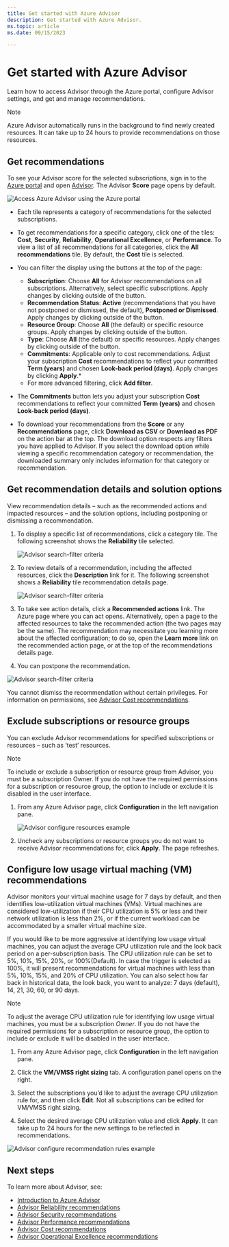 ```yaml
---
title: Get started with Azure Advisor
description: Get started with Azure Advisor.
ms.topic: article
ms.date: 09/15/2023

---
```


# Get started with Azure Advisor

Learn how to access Advisor through the Azure portal, configure Advisor settings, and get and manage recommendations.

> [!NOTE]
> Azure Advisor automatically runs in the background to find newly created resources. It can take up to 24 hours to provide recommendations on those resources.

## Get recommendations

To see your Advisor score for the selected subscriptions, sign in to the [Azure portal](https://portal.azure.com) and open [Advisor](https://aka.ms/azureadvisordashboard). The Advisor **Score** page opens by default. 

   ![Access Azure Advisor using the Azure portal](./media/advisor-get-started/advisor-score-page3.png) 

* Each tile represents a category of recommendations for the selected subscriptions.  

* To get recommendations for a specific category, click one of the tiles: **Cost**, **Security**, **Reliability**, **Operational Excellence**, or **Performance**. To view a list of all recommendations for all categories, click the **All recommendations** tile. By default, the **Cost** tile is selected.

* You can filter the display using the buttons at the top of the page:
   * **Subscription**: Choose **All** for Advisor recommendations on all subscriptions. Alternatively, select specific subscriptions. Apply changes by clicking outside of the button.
   * **Recommendation Status**: **Active** (recommendations that you have not postponed or dismissed, the default), **Postponed or Dismissed**. Apply changes by clicking outside of the button.
   * **Resource Group**: Choose **All** (the default) or specific resource groups. Apply changes by clicking outside of the button.
   * **Type**: Choose **All** (the default) or specific resources. Apply changes by clicking outside of the button.
   * **Commitments**: Applicable only to cost recommendations. Adjust your subscription **Cost** recommendations to reflect your committed **Term (years)** and chosen **Look-back period (days)**. Apply changes by clicking **Apply**.*
   * For more advanced filtering, click **Add filter**.

* The **Commitments** button lets you adjust your subscription **Cost** recommendations to reflect your committed **Term (years)** and chosen **Look-back period (days)**.

* To download your recommendations from the **Score** or any **Recommendations** page, click **Download as CSV** or **Download as PDF** on the action bar at the top. The download option respects any filters you have applied to Advisor.  If you select the download option while viewing a specific recommendation category or recommendation, the downloaded summary only includes information for that category or recommendation.

## Get recommendation details and solution options

View recommendation details – such as the recommended actions and impacted resources – and the solution options, including postponing or dismissing a recommendation.

1. To display a specific list of recommendations, click a category tile. The following screenshot shows the **Reliability** tile selected.

    ![Advisor search-filter criteria](./media/advisor-get-started/advisor-score-page3-detail.png)

1. To review details of a recommendation, including the affected resources, click the **Description** link for it. The following screenshot shows a **Reliability** tile recommendation details page.

   ![Advisor search-filter criteria](./media/advisor-get-started/advisor-score-reliability-recommendation-page2.png)
   
1. To take see action details, click a **Recommended actions** link. The Azure page where you can act opens. Alternatively, open a page to the affected resources to take the recommended action (the two pages may be the same). The recommendation may necessitate you learning more about the affected configuration; to do so, open the **Learn more** link on the recommended action page, or at the top of the recommendations details page.

1.   You can postpone the recommendation.

   ![Advisor search-filter criteria](./media/advisor-get-started/advisor-recommendation-postpone2.png)

   You cannot dismiss the recommendation without certain privileges. For information on permissions, see [Advisor Cost recommendations](permissions.md).

## Exclude subscriptions or resource groups

You can exclude Advisor recommendations for specified subscriptions or resources – such as ‘test’ resources. 

> [!NOTE]
> To include or exclude a subscription or resource group from Advisor, you must be a subscription Owner.  If you do not have the required permissions for a subscription or resource group, the option to include or exclude it is disabled in the user interface.

1. From any Azure Advisor page, click **Configuration** in the left navigation pane.

    ![Advisor configure resources example](./media/advisor-get-started/advisor-configure-resources-no-wsp.png)

1. Uncheck any subscriptions or resource groups you do not want to receive Advisor recommendations for, click **Apply**. The page refreshes.

## Configure low usage virtual maching (VM) recommendations

Advisor monitors your virtual machine usage for 7 days by default, and then identifies low-utilization virtual machines (VMs).
Virtual machines are considered low-utilization if their CPU utilization is 5% or less and their network utilization is less than 2%, or if the current workload can be accommodated by a smaller virtual machine size.

If you would like to be more aggressive at identifying low usage virtual machines, you can adjust the average CPU utilization rule and the look back period on a per-subscription basis.
The CPU utilization rule can be set to 5%, 10%, 15%, 20%, or 100%(Default). In case the trigger is selected as 100%, it will present recommendations for virtual machines with less than 5%, 10%, 15%, and 20% of CPU utilization. You can also select how far back in historical data, the look back, you want to analyze: 7 days (default), 14, 21, 30, 60, or 90 days.

> [!NOTE]
> To adjust the average CPU utilization rule for identifying low usage virtual machines, you must be a subscription *Owner*.  If you do not have the required permissions for a subscription or resource group, the option to include or exclude it will be disabled in the user interface.

1. From any Azure Advisor page, click **Configuration** in the left navigation pane. 

1. Click the **VM/VMSS right sizing** tab. A configuration panel opens on the right.

1. Select the subscriptions you’d like to adjust the average CPU utilization rule for, and then click **Edit**. Not all subscriptions can be edited for VM/VMSS right sizing.

1. Select the desired average CPU utilization value and click **Apply**. It can take up to 24 hours for the new settings to be reflected in recommendations.

  ![Advisor configure recommendation rules example](./media/advisor-get-started/advisor-configure-rules.png) 

## Next steps

To learn more about Advisor, see:

- [Introduction to Azure Advisor](advisor-overview.md)
- [Advisor Reliability recommendations](advisor-high-availability-recommendations.md)
- [Advisor Security recommendations](advisor-security-recommendations.md)
- [Advisor Performance recommendations](advisor-performance-recommendations.md)
- [Advisor Cost recommendations](advisor-cost-recommendations.md)
- [Advisor Operational Excellence recommendations](advisor-operational-excellence-recommendations.md)
